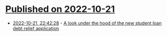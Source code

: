 # [Published on 2022-10-21](index.md)

* [2022-10-21, 22:42:28](https://lobste.rs/s/c3pzyi/look_under_hood_new_student_loan_debt) - [A look under the hood of the new student loan debt relief application](https://adhoc.team/2022/10/21/student-loan-debt-application/)
